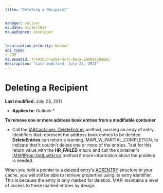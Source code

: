 ```yaml
---
title: "Deleting a Recipient"
 
 
manager: soliver
ms.date: 11/16/2014
ms.audience: Developer
 
 
localization_priority: Normal
api_type:
- COM
ms.assetid: f7495030-e3b8-4c7c-9e19-284ba820e846
description: "Last modified: July 23, 2011"
---
```


# Deleting a Recipient

 **Last modified:** July 23, 2011 
  
 * **Applies to:** Outlook * 
  
 **To remove one or more address book entries from a modifiable container**
  
- Call the [IABContainer::DeleteEntries](iabcontainer-deleteentries.md) method, passing an array of entry identifiers that represent the address book entries to be deleted. **DeleteEntries** can return a warning, MAPI_W_PARTIAL_COMPLETION, to indicate that it couldn't delete one or more of the entries. Test for this return value with the **HR_FAILED** macro and call the container's [IMAPIProp::GetLastError](imapiprop-getlasterror.md) method if more information about the problem is needed. 
    
When you hold a pointer to a deleted entry's [ADRENTRY](adrentry.md) structure in your cache, you will still be able to retrieve properties using its entry identifier. This is because the entry is only marked for deletion. MAPI maintains a level of access to these marked entries by design. 
  

